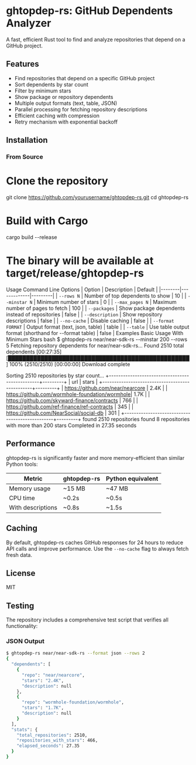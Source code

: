 # ghtopdep-rs: GitHub Dependents Analyzer

A fast, efficient Rust tool to find and analyze repositories that depend on a GitHub project.

## Features

- Find repositories that depend on a specific GitHub project
- Sort dependents by star count
- Filter by minimum stars
- Show package or repository dependents
- Multiple output formats (text, table, JSON)
- Parallel processing for fetching repository descriptions
- Efficient caching with compression
- Retry mechanism with exponential backoff

## Installation

### From Source

# Clone the repository
git clone https://github.com/yourusername/ghtopdep-rs.git
cd ghtopdep-rs

# Build with Cargo
cargo build --release

# The binary will be available at target/release/ghtopdep-rs
Usage
Command Line Options
| Option | Description | Default |
|--------|-------------|---------|
| `--rows N` | Number of top dependents to show | 10 |
| `--minstar N` | Minimum number of stars | 0 |
| `--max_pages N` | Maximum number of pages to fetch | 100 |
| `--packages` | Show package dependents instead of repositories | false |
| `--description` | Show repository descriptions | false |
| `--no-cache` | Disable caching | false |
| `--format FORMAT` | Output format (text, json, table) | table |
| `--table` | Use table output format (shorthand for --format table) | false |
Examples
Basic Usage
With Minimum Stars
bash
$ ghtopdep-rs near/near-sdk-rs --minstar 200 --rows 5
Fetching repository dependents for near/near-sdk-rs...
Found 2510 total dependents
[00:27:35] [██████████████████████████████████████████████████] 100% (2510/2510) [00:00:00]
Download complete

Sorting 2510 repositories by star count...
+------------------------------------------------+---------+
| url                                            | stars   |
+------------------------------------------------+---------+
| https://github.com/near/nearcore               | 2.4K    |
| https://github.com/wormhole-foundation/wormhole| 1.7K    |
| https://github.com/skyward-finance/contracts   | 766     |
| https://github.com/ref-finance/ref-contracts   | 345     |
| https://github.com/NearSocial/social-db        | 301     |
+------------------------------------------------+---------+
found 2510 repositories
found 8 repositories with more than 200 stars
Completed in 27.35 seconds

## Performance

ghtopdep-rs is significantly faster and more memory-efficient than similar Python tools:

| Metric | ghtopdep-rs | Python equivalent |
|--------|------------|-------------------|
| Memory usage | ~15 MB | ~47 MB |
| CPU time | ~0.2s | ~0.5s |
| With descriptions | ~0.8s | ~1.5s |

## Caching

By default, ghtopdep-rs caches GitHub responses for 24 hours to reduce API calls and improve performance. Use the `--no-cache` flag to always fetch fresh data.

## License

MIT

## Testing

The repository includes a comprehensive test script that verifies all functionality:

### JSON Output

```bash
$ ghtopdep-rs near/near-sdk-rs --format json --rows 2
{
  "dependents": [
    {
      "repo": "near/nearcore",
      "stars": "2.4K",
      "description": null
    },
    {
      "repo": "wormhole-foundation/wormhole",
      "stars": "1.7K",
      "description": null
    }
  ],
  "stats": {
    "total_repositories": 2510,
    "repositories_with_stars": 466,
    "elapsed_seconds": 27.35
  }
}
```